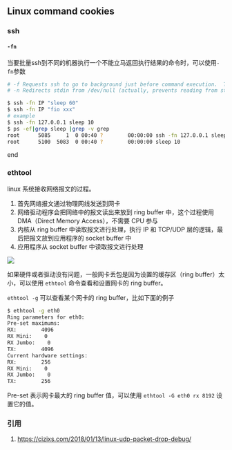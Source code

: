 ## Linux command cookies

### ssh

#### `-fn`

当要批量ssh到不同的机器执行一个不能立马返回执行结果的命令时，可以使用`-fn`参数

```bash
# -f Requests ssh to go to background just before command execution.  This is useful if ssh is going to ask for passwords or passphrases, but the user wants it in the background.
# -n Redirects stdin from /dev/null (actually, prevents reading from stdin).  This must be used when ssh is run in the background.

$ ssh -fn IP "sleep 60"
$ ssh -fn IP "fio xxx"
# example
$ ssh -fn 127.0.0.1 sleep 10
$ ps -ef|grep sleep |grep -v grep
root      5085     1  0 00:40 ?        00:00:00 ssh -fn 127.0.0.1 sleep 10
root      5100  5083  0 00:40 ?        00:00:00 sleep 10

```

end

### ethtool

linux 系统接收网络报文的过程。

1. 首先网络报文通过物理网线发送到网卡
2. 网络驱动程序会把网络中的报文读出来放到 ring buffer 中，这个过程使用 DMA（Direct Memory Access），不需要 CPU 参与
3. 内核从 ring buffer 中读取报文进行处理，执行 IP 和 TCP/UDP 层的逻辑，最后把报文放到应用程序的 socket buffer 中
4. 应用程序从 socket buffer 中读取报文进行处理

![](https://image-1300760561.cos.ap-beijing.myqcloud.com/bgyq-blog/linux-net-stack.jpg)

如果硬件或者驱动没有问题，一般网卡丢包是因为设置的缓存区（ring buffer）太小，可以使用 `ethtool` 命令查看和设置网卡的 ring buffer。

`ethtool -g` 可以查看某个网卡的 ring buffer，比如下面的例子

```bash
$ ethtool -g eth0
Ring parameters for eth0:
Pre-set maximums:
RX:        4096
RX Mini:    0
RX Jumbo:    0
TX:        4096
Current hardware settings:
RX:        256
RX Mini:    0
RX Jumbo:    0
TX:        256
```

Pre-set 表示网卡最大的 ring buffer 值，可以使用 `ethtool -G eth0 rx 8192` 设置它的值。

### 引用

1. https://cizixs.com/2018/01/13/linux-udp-packet-drop-debug/